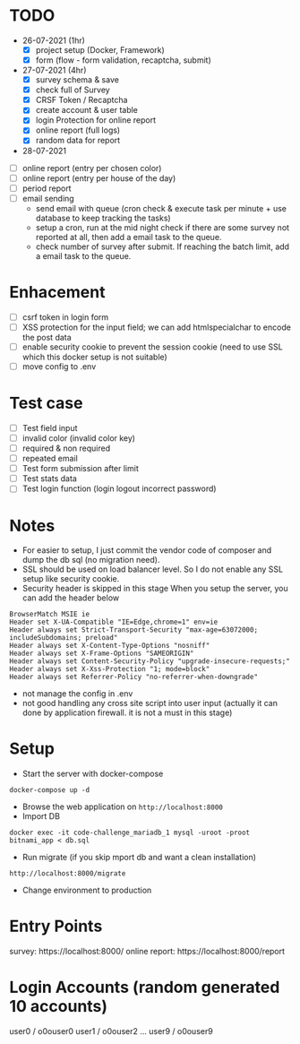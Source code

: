 # TODO
- 26-07-2021 (1hr)
    - [X] project setup (Docker, Framework)
    - [X] form (flow - form validation, recaptcha, submit)

- 27-07-2021 (4hr)
    - [X] survey schema & save
    - [X] check full of Survey
    - [X] CRSF Token / Recaptcha
    - [X] create account & user table
    - [X] login Protection for online report
    - [X] online report (full logs)
    - [X] random data for report

- 28-07-2021
- [ ] online report (entry per chosen color)
- [ ] online report (entry per house of the day)
- [ ] period report
- [ ] email sending
    - send email with queue (cron check & execute task per minute + use database to keep tracking the tasks)
    - setup a cron, run at the mid night check if there are some survey not reported at all, then add a email task to the queue.
    - check number of survey after submit. If reaching the batch limit, add a email task to the queue.

# Enhacement
- [ ] csrf token in login form
- [ ] XSS protection for the input field; we can add htmlspecialchar to encode the post data
- [ ] enable security cookie to prevent the session cookie (need to use SSL which this docker setup is not suitable)
- [ ] move config to .env

# Test case
- [ ] Test field input
- [ ] invalid color (invalid color key)
- [ ] required & non required
- [ ] repeated email
- [ ] Test form submission after limit
- [ ] Test stats data
- [ ] Test login function (login logout incorrect password)

# Notes

- For easier to setup, I just commit the vendor code of composer and dump the db sql (no migration need).
- SSL should be used on load balancer level. So I do not enable any SSL setup like security cookie.
- Security header is skipped in this stage
When you setup the server, you can add the header below
```
BrowserMatch MSIE ie
Header set X-UA-Compatible "IE=Edge,chrome=1" env=ie
Header always set Strict-Transport-Security "max-age=63072000; includeSubdomains; preload"
Header always set X-Content-Type-Options "nosniff"
Header always set X-Frame-Options "SAMEORIGIN"
Header always set Content-Security-Policy "upgrade-insecure-requests;"
Header always set X-Xss-Protection "1; mode=block"
Header always set Referrer-Policy "no-referrer-when-downgrade"
```
- not manage the config in .env
- not good handling any cross site script into user input (actually it can done by application firewall. it is not a must in this stage)


# Setup

- Start the server with docker-compose
```
docker-compose up -d
```
- Browse the web application on `http://localhost:8000`
- Import DB
```
docker exec -it code-challenge_mariadb_1 mysql -uroot -proot bitnami_app < db.sql
```
- Run migrate (if you skip mport db and want a clean installation)
```
http://localhost:8000/migrate
```
- Change environment to production

# Entry Points
survey: https://localhost:8000/
online report: https://localhost:8000/report

# Login Accounts (random generated 10 accounts)
user0 / o0ouser0
user1 / o0ouser2
...
user9 / o0ouser9
